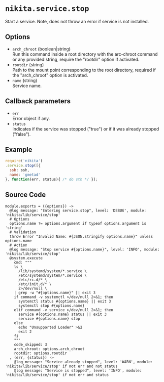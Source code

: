 
# `nikita.service.stop`

Start a service. Note, does not throw an error if service is not installed.

## Options

* `arch_chroot` (boolean|string)   
  Run this command inside a root directory with the arc-chroot command or any 
  provided string, require the "rootdir" option if activated.   
* `rootdir` (string)   
  Path to the mount point corresponding to the root directory, required if 
  the "arch_chroot" option is activated.   
* `name` (string)   
  Service name.   

## Callback parameters

* `err`   
  Error object if any.   
* `status`   
  Indicates if the service was stopped ("true") or if it was already stopped 
  ("false").   

## Example

```js
require('nikita')
.service.stop([{
  ssh: ssh,
  name: 'gmetad'
}, function(err, status){ /* do sth */ });
```

## Source Code

    module.exports = ({options}) ->
      @log message: "Entering service.stop", level: 'DEBUG', module: 'nikita/lib/service/stop'
      # Options
      options.name ?= options.argument if typeof options.argument is 'string'
      # Validation
      throw Error "Invalid Name: #{JSON.stringify options.name}" unless options.name
      # Action
      @log message: "Stop service #{options.name}", level: 'INFO', module: 'nikita/lib/service/stop'
      @system.execute
        cmd: """
        ls \
          /lib/systemd/system/*.service \
          /etc/systemd/system/*.service \
          /etc/rc.d/* \
          /etc/init.d/* \
          2>/dev/null \
        | grep -w "#{options.name}" || exit 3
        if command -v systemctl >/dev/null 2>&1; then
          systemctl status #{options.name} || exit 3
          systemctl stop #{options.name}
        elif command -v service >/dev/null 2>&1; then
          service #{options.name} status || exit 3
          service #{options.name} stop
        else
          echo "Unsupported Loader" >&2
          exit 2
        fi
        """
        code_skipped: 3
        arch_chroot: options.arch_chroot
        rootdir: options.rootdir
      , (err, {status}) ->
        @log message: "Service already stopped", level: 'WARN', module: 'nikita/lib/service/stop' if not err and not status
        @log message: "Service is stopped", level: 'INFO', module: 'nikita/lib/service/stop' if not err and status
